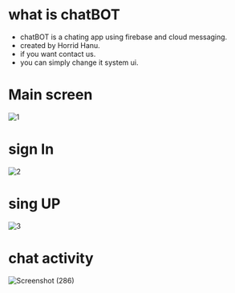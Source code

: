 # what is chatBOT
* chatBOT is a chating app using firebase and cloud messaging. 
* created by Horrid Hanu.
* if you want contact us.
* you can simply change it system ui.


# Main screen
![1](https://user-images.githubusercontent.com/86579429/130047904-3d9079e6-ccf8-4815-a76a-9334811e0d6b.png)

# sign In
![2](https://user-images.githubusercontent.com/86579429/130048090-34d0b0a3-6ee0-45c7-ae3d-256d91b0bf2b.png)

# sing UP
![3](https://user-images.githubusercontent.com/86579429/130048294-cdf28fff-8697-47b6-9c80-b31c35a1e06f.png)

# chat activity
![Screenshot (286)](https://user-images.githubusercontent.com/86579429/130437105-40e40995-7c34-48fd-9e9c-946f3d1df2b7.png)


